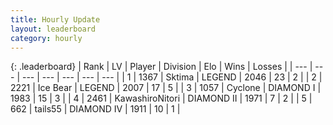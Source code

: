 ```yaml
---
title: Hourly Update
layout: leaderboard
category: hourly
---
```


{: .leaderboard}
| Rank | LV | Player | Division | Elo | Wins | Losses |
| --- | --- | --- | --- | --- | --- | --- |
| <span data-change="0">1</span> | 1367 | <span title="ID: 353063">Sktima</span> | LEGEND | <span data-change="0">2046</span> | <span data-change="0">23</span> | <span data-change="0">2</span> |
| <span data-change="0">2</span> | 2221 | <span title="ID: 417840">Ice Bear</span> | LEGEND | <span data-change="0">2007</span> | <span data-change="0">17</span> | <span data-change="0">5</span> |
| <span data-change="1">3</span> | 1057 | <span title="ID: 92077">Cyclone</span> | DIAMOND I | <span data-change="21">1983</span> | <span data-change="3">15</span> | <span data-change="2">3</span> |
| <span data-change="-1">4</span> | 2461 | <span title="ID: 164871">KawashiroNitori</span> | DIAMOND II | <span data-change="8">1971</span> | <span data-change="1">7</span> | <span data-change="0">2</span> |
| <span data-change="0">5</span> | 662 | <span title="ID: 170123">tails55</span> | DIAMOND IV | <span data-change="0">1911</span> | <span data-change="0">10</span> | <span data-change="0">1</span> |